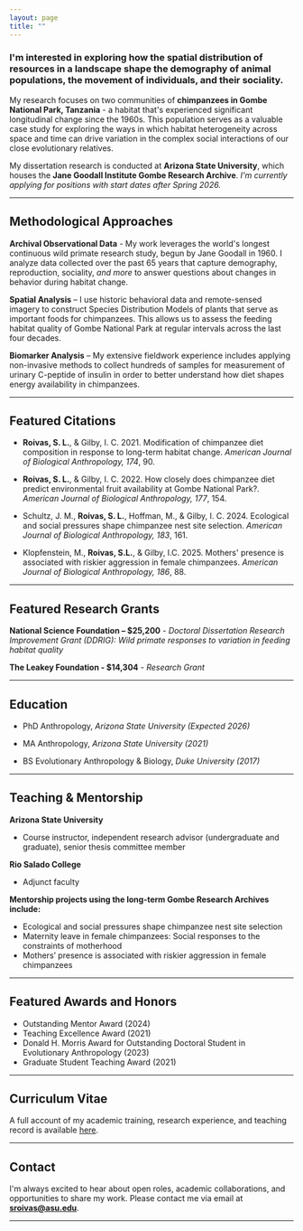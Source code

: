 ```yaml
---
layout: page
title: ""
---
```

### I'm interested in exploring how the spatial distribution of resources in a landscape shape the demography of animal populations, the movement of individuals, and their sociality.

My  research focuses on two communities of **chimpanzees in Gombe National Park, Tanzania** - a habitat that's experienced significant longitudinal change since the 1960s. This population serves as a valuable case study for exploring the ways in which habitat heterogeneity across space and time can drive variation in the complex social interactions of our close evolutionary relatives.

My dissertation research is conducted at **Arizona State University**, which houses the **Jane Goodall Institute Gombe Research Archive**. _I'm currently applying for positions with start dates after Spring 2026._

---

## Methodological Approaches

**Archival Observational Data** - My work leverages the world's longest continuous wild primate research study, begun by Jane Goodall in 1960. I analyze data collected over the past 65 years that capture demography, reproduction, sociality, *and more* to answer questions about changes in behavior during habitat change. 

**Spatial Analysis** – I use historic behavioral data and remote-sensed imagery to construct Species Distribution Models of plants that serve as important foods for chimpanzees. This allows us to assess the feeding habitat quality of Gombe National Park at regular intervals across the last four decades.

**Biomarker Analysis** – My extensive fieldwork experience includes applying non-invasive methods to collect hundreds of samples for measurement of urinary C-peptide of insulin in order to better understand how diet shapes energy availability in chimpanzees.

---

## Featured Citations
- **Roivas, S. L.**, & Gilby, I. C. 2021. Modification of chimpanzee diet composition in response to long-term habitat change. *American Journal of Biological Anthropology, 174*, 90.

- **Roivas, S. L.**, & Gilby, I. C. 2022. How closely does chimpanzee diet predict environmental fruit availability at Gombe National Park?. *American Journal of Biological Anthropology, 177*, 154.

- Schultz, J. M., **Roivas, S. L.**, Hoffman, M., & Gilby, I. C. 2024. Ecological and social pressures shape chimpanzee nest site selection. *American Journal of Biological Anthropology, 183*, 161.

- Klopfenstein, M., **Roivas, S.L.**, & Gilby, I.C. 2025. Mothers' presence is associated with riskier aggression in female chimpanzees. *American Journal of Biological Anthropology, 186*, 88.

---

## Featured Research Grants
 
**National Science Foundation – $25,200** - _Doctoral Dissertation Research Improvement Grant (DDRIG): Wild primate responses to variation in feeding habitat quality_ 

**The Leakey Foundation - $14,304** - _Research Grant_ 

---

## Education

- PhD Anthropology, _Arizona State University (Expected 2026)_

- MA Anthropology, _Arizona State University (2021)_

- BS Evolutionary Anthropology & Biology, _Duke University (2017)_

---

## Teaching & Mentorship
 
**Arizona State University**
- Course instructor, independent research advisor (undergraduate and graduate), senior thesis committee member

**Rio Salado College** 
- Adjunct faculty 

**Mentorship projects using the long-term Gombe Research Archives include:**
- Ecological and social pressures shape chimpanzee nest site selection
- Maternity leave in female chimpanzees: Social responses to the constraints of motherhood
- Mothers’ presence is associated with riskier aggression in female chimpanzees

---

## Featured Awards and Honors
 - Outstanding Mentor Award (2024)
 - Teaching Excellence Award (2021)
 - Donald H. Morris Award for Outstanding Doctoral Student in Evolutionary Anthropology (2023)
 - Graduate Student Teaching Award (2021)

---

## Curriculum Vitae
A full account of my academic training, research experience, and teaching record is available [here](https://docs.google.com/document/d/1h_WqnBvjqwgTYDTpesCvbAA6FpGEaqVP/edit?usp=sharing&ouid=112979041482582723813&rtpof=true&sd=true).

---

## Contact

I'm always excited to hear about open roles, academic collaborations, and opportunities to share my work. Please contact me via email at **sroivas@asu.edu**.

---

